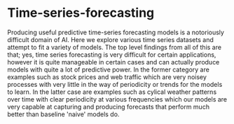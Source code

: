 # Time-series-forecasting

Producing useful predictive time-series forecasting models is a notoriously difficult domain of AI. Here we explore various time series datasets and attempt to fit a variety of models. The top level findings from all of this are that; yes, time series forecasting is very difficult for certain applications, however it is quite manageable in certain cases and can actually produce models with quite a lot of predictive power. In the former category are examples such as stock prices and web traffic which are very noisey processes with very little in the way of periodicity or trends for the models to learn. In the latter case are examples such as cylical weather patterns over time with clear periodicity at various frequencies which our models are very capable at capturing and producing forecasts that perform much better than baseline 'naive' models do. 
